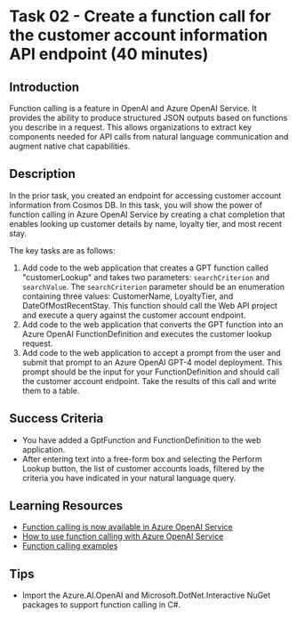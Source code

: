# Task 02 - Create a function call for the customer account information API endpoint (40 minutes)

## Introduction

Function calling is a feature in OpenAI and Azure OpenAI Service. It provides the ability to produce structured JSON outputs based on functions you describe in a request. This allows organizations to extract key components needed for API calls from natural language communication and augment native chat capabilities.

## Description

In the prior task, you created an endpoint for accessing customer account information from Cosmos DB. In this task, you will show the power of function calling in Azure OpenAI Service by creating a chat completion that enables looking up customer details by name, loyalty tier, and most recent stay.

The key tasks are as follows:

1. Add code to the web application that creates a GPT function called "customerLookup" and takes two parameters: `searchCriterion` and `searchValue`. The `searchCriterion` parameter should be an enumeration containing three values: CustomerName, LoyaltyTier, and DateOfMostRecentStay. This function should call the Web API project and execute a query against the customer account endpoint.
2. Add code to the web application that converts the GPT function into an Azure OpenAI FunctionDefinition and executes the customer lookup request.
3. Add code to the web application to accept a prompt from the user and submit that prompt to an Azure OpenAI GPT-4 model deployment. This prompt should be the input for your FunctionDefinition and should call the customer account endpoint. Take the results of this call and write them to a table.

## Success Criteria

- You have added a GptFunction and FunctionDefinition to the web application.
- After entering text into a free-form box and selecting the Perform Lookup button, the list of customer accounts loads, filtered by the criteria you have indicated in your natural language query.

## Learning Resources

- [Function calling is now available in Azure OpenAI Service](https://techcommunity.microsoft.com/t5/ai-azure-ai-services-blog/function-calling-is-now-available-in-azure-openai-service/ba-p/3879241)
- [How to use function calling with Azure OpenAI Service](https://learn.microsoft.com/en-us/azure/ai-services/openai/how-to/function-calling?tabs=python)
- [Function calling examples](https://github.com/Azure-Samples/openai/tree/main/Basic_Samples/Functions)

## Tips

- Import the Azure.AI.OpenAI and Microsoft.DotNet.Interactive NuGet packages to support function calling in C#.
